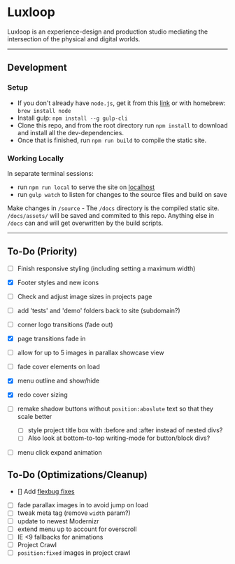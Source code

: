 # Luxloop

Luxloop is an experience-design and production studio mediating the intersection of the physical and digital worlds.

---

## Development

### Setup
* If you don't already have `node.js`, get it from this [link](https://nodejs.org/en/download/) or with homebrew: `brew install node`
* Install gulp: `npm install --g gulp-cli`
* Clone this repo, and from the root directory run `npm install` to download and install all the dev-dependencies. 
* Once that is finished, run `npm run build` to compile the static site.

### Working Locally
In separate terminal sessions: 
* run `npm run local` to serve the site on [localhost](http://localhost:8000)
* run `gulp watch` to listen for changes to the source files and build on save

Make changes in `/source` - The `/docs` directory is the compiled static site. `/docs/assets/` will be saved and commited to this repo. Anything else in `/docs` can and will get overwritten by the build scripts. 

---

## To-Do (Priority)
* [ ] Finish responsive styling (including setting a maximum width)
* [x] Footer styles and new icons
* [ ] Check and adjust image sizes in projects page
* [ ] add 'tests' and 'demo' folders back to site (subdomain?)
* [ ] corner logo transitions (fade out)
* [x] page transitions fade in
* [ ] allow for up to 5 images in parallax showcase view
* [ ] fade cover elements on load
* [x] menu outline and show/hide
* [x] redo cover sizing
* [ ] remake shadow buttons without `position:aboslute` text so that they scale better
    * [ ] style project title box with :before and :after instead of nested divs?
    * [ ] Also look at bottom-to-top writing-mode for button/block divs?
* [ ] menu click expand animation


## To-Do (Optimizations/Cleanup)
* [] Add [flexbug fixes](https://github.com/luisrudge/postcss-flexbugs-fixes)
* [ ] fade parallax images in to avoid jump on load
* [ ] tweak meta tag (remove `width` param?)
* [ ] update to newest Modernizr
* [ ] extend menu up to account for overscroll
* [ ] IE <9 fallbacks for animations
* [ ] Project Crawl
* [ ] `position:fixed` images in project crawl
